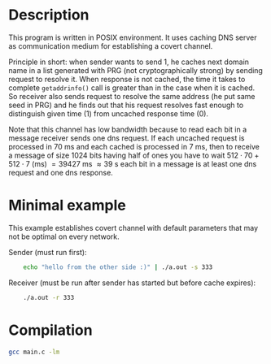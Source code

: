 # Description

This program is written in POSIX environment.
It uses caching DNS server as communication medium
for establishing a covert channel.

Principle in short: when sender wants to send 1,
he caches next domain name in a list generated
with PRG (not cryptographically strong) by sending
request to resolve it. When response is not cached,
the time it takes to complete `getaddrinfo()` call
is greater than in the case when it is cached.
So receiver also sends request to resolve the same
address (he put same seed in PRG) and he finds out
that his request resolves fast enough to distinguish
given time (1) from uncached response time (0). 

Note that this channel has low bandwidth because
to read each bit in a message receiver sends
one dns request.
If each uncached request is processed in $70$ ms
and each cached is processed in $7$ ms,
then to receive a message of size $1024$ bits having half of ones
you have to wait $512 \cdot 70 + 512 \cdot 7$ (ms) $= 39427$ ms $\approx 39$ s
each bit in a message is at least one dns request
and one dns response.

# Minimal example

This example establishes covert channel with default parameters
that may not be optimal on every network.

Sender (must run first):
```bash
    echo "hello from the other side :)" | ./a.out -s 333
```

Receiver (must be run after sender has started but before cache expires):
```bash
    ./a.out -r 333
```


# Compilation

```sh
gcc main.c -lm
```
